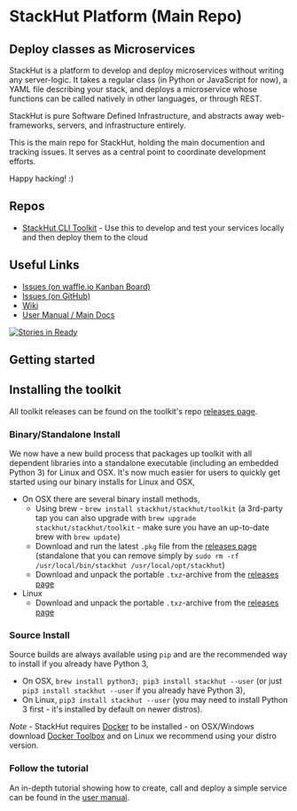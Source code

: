 # StackHut Platform (Main Repo)
## Deploy classes as Microservices

StackHut is a platform to develop and deploy microservices without writing any server-logic. It takes a regular class (in Python or JavaScript for now), a YAML file describing your stack, and deploys a microservice whose functions can be called natively in other languages, or through REST.

StackHut is pure Software Defined Infrastructure, and abstracts away web-frameworks, servers, and infrastructure entirely.

This is the main repo for StackHut, holding the main documention and tracking issues. It serves as a central point to coordinate development efforts.

Happy hacking! :)

## Repos

* [StackHut CLI Toolkit](https://github.com/StackHut/stackhut-toolkit) - Use this to develop and test your services locally and then deploy them to the cloud

## Useful Links

* [Issues (on waffle.io Kanban Board)](http://waffle.io/StackHut/StackHut)
* [Issues (on GitHub)](https://github.com/StackHut/StackHut/issues)
* [Wiki](https://github.com/StackHut/StackHut/wiki)
* [User Manual / Main Docs](http://stackhut.readthedocs.org)

[![Stories in Ready](https://badge.waffle.io/StackHut/StackHut.svg?label=ready&title=Ready)](http://waffle.io/StackHut/StackHut)

## Getting started

## Installing the toolkit

All toolkit releases can be found on the toolkit's repo [releases page](https://github.com/StackHut/stackhut-toolkit/releases).

### Binary/Standalone Install

We now have a new build process that packages up toolkit with all dependent libraries into a standalone executable (including an embedded Python 3) for Linux and OSX. It's now much easier for users to quickly get started using our binary installs for Linux and OSX,
 * On OSX there are several binary install methods,
    * Using brew - `brew install stackhut/stackhut/toolkit` (a 3rd-party tap you can also upgrade with `brew upgrade stackhut/stackhut/toolkit` - make sure you have an up-to-date brew with `brew update`)
    * Download and run the latest `.pkg` file from the [releases page](https://github.com/StackHut/stackhut-toolkit/releases) (standalone that you can remove simply by `sudo rm -rf /usr/local/bin/stackhut /usr/local/opt/stackhut`)
    * Download and unpack the portable `.txz`-archive from the [releases page](https://github.com/StackHut/stackhut-toolkit/releases)
 * Linux
    * Download and unpack the portable `.txz`-archive from the [releases page](https://github.com/StackHut/stackhut-toolkit/releases)

### Source Install

Source builds are always available using `pip` and are the recommended way to install if you already have Python 3,

 * On OSX, `brew install python3; pip3 install stackhut --user` (or just `pip3 install stackhut --user` if you already have Python 3),
 * On Linux, `pip3 install stackhut --user` (you may need to install Python 3 first - it's installed by default on newer distros).

_Note_ - StackHut requires [Docker](www.docker.com) to be installed  - on OSX/Windows download [Docker Toolbox](https://www.docker.com/docker-toolbox) and on Linux we recommend using your distro version.

### Follow the tutorial

An in-depth tutorial showing how to create, call and deploy a simple service can be found in the [user manual](http://docs.stackhut.com/getting_started/tutorial.html).

